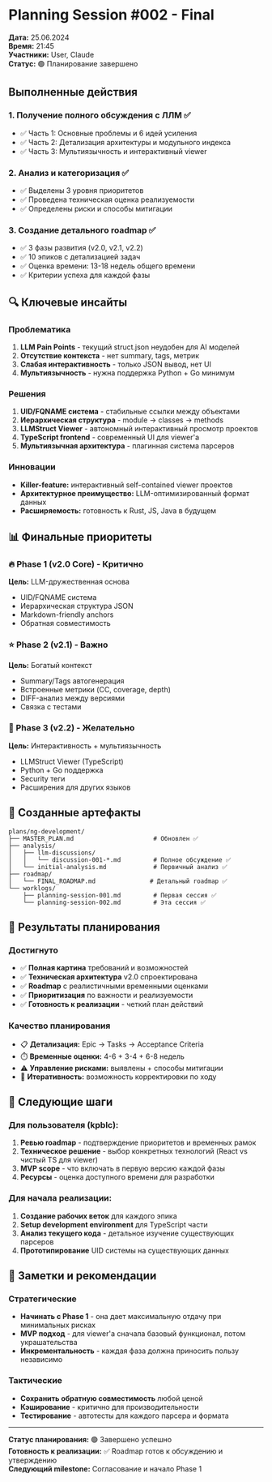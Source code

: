# Planning Session #002 - Final

**Дата:** 25.06.2024  
**Время:** 21:45  
**Участники:** User, Claude  
**Статус:** 🟢 Планирование завершено

## Выполненные действия

### 1. **Получение полного обсуждения с ЛЛМ** ✅
- ✅ Часть 1: Основные проблемы и 6 идей усиления
- ✅ Часть 2: Детализация архитектуры и модульного индекса  
- ✅ Часть 3: Мультиязычность и интерактивный viewer

### 2. **Анализ и категоризация** ✅
- ✅ Выделены 3 уровня приоритетов
- ✅ Проведена техническая оценка реализуемости
- ✅ Определены риски и способы митигации

### 3. **Создание детального roadmap** ✅
- ✅ 3 фазы развития (v2.0, v2.1, v2.2)
- ✅ 10 эпиков с детализацией задач
- ✅ Оценка времени: 13-18 недель общего времени
- ✅ Критерии успеха для каждой фазы

## 🔍 Ключевые инсайты

### Проблематика
1. **LLM Pain Points** - текущий struct.json неудобен для AI моделей
2. **Отсутствие контекста** - нет summary, tags, метрик
3. **Слабая интерактивность** - только JSON вывод, нет UI
4. **Мультиязычность** - нужна поддержка Python + Go минимум

### Решения  
1. **UID/FQNAME система** - стабильные ссылки между объектами
2. **Иерархическая структура** - module → classes → methods
3. **LLMStruct Viewer** - автономный интерактивный просмотр проектов
4. **TypeScript frontend** - современный UI для viewer'а
5. **Мультиязычная архитектура** - плагинная система парсеров

### Инновации
- **Killer-feature:** интерактивный self-contained viewer проектов
- **Архитектурное преимущество:** LLM-оптимизированный формат данных
- **Расширяемость:** готовность к Rust, JS, Java в будущем

## 📊 Финальные приоритеты

### 🔥 Phase 1 (v2.0 Core) - Критично
**Цель:** LLM-дружественная основа
- UID/FQNAME система
- Иерархическая структура JSON  
- Markdown-friendly anchors
- Обратная совместимость

### ⭐ Phase 2 (v2.1) - Важно  
**Цель:** Богатый контекст
- Summary/Tags автогенерация
- Встроенные метрики (CC, coverage, depth)
- DIFF-анализ между версиями
- Связка с тестами

### 🚀 Phase 3 (v2.2) - Желательно
**Цель:** Интерактивность + мультиязычность
- LLMStruct Viewer (TypeScript)
- Python + Go поддержка
- Security теги
- Расширения для других языков

## 📁 Созданные артефакты

```
plans/ng-development/
├── MASTER_PLAN.md                      # Обновлен ✅
├── analysis/
│   ├── llm-discussions/
│   │   └── discussion-001-*.md         # Полное обсуждение ✅
│   └── initial-analysis.md             # Первичный анализ ✅
├── roadmap/
│   └── FINAL_ROADMAP.md               # Детальный roadmap ✅
└── worklogs/
    ├── planning-session-001.md         # Первая сессия ✅
    └── planning-session-002.md         # Эта сессия ✅
```

## 🎯 Результаты планирования

### Достигнуто
- ✅ **Полная картина** требований и возможностей
- ✅ **Техническая архитектура** v2.0 спроектирована
- ✅ **Roadmap** с реалистичными временными оценками  
- ✅ **Приоритизация** по важности и реализуемости
- ✅ **Готовность к реализации** - четкий план действий

### Качество планирования
- 📋 **Детализация:** Epic → Tasks → Acceptance Criteria
- ⏱️ **Временные оценки:** 4-6 + 3-4 + 6-8 недель
- ⚠️ **Управление рисками:** выявлены + способы митигации
- 🔄 **Итеративность:** возможность корректировки по ходу

## 🔄 Следующие шаги

### Для пользователя (kpblc):
1. **Ревью roadmap** - подтверждение приоритетов и временных рамок
2. **Техническое решение** - выбор конкретных технологий (React vs чистый TS для viewer)
3. **MVP scope** - что включать в первую версию каждой фазы
4. **Ресурсы** - оценка доступного времени для разработки

### Для начала реализации:
1. **Создание рабочих веток** для каждого эпика
2. **Setup development environment** для TypeScript части
3. **Анализ текущего кода** - детальное изучение существующих парсеров
4. **Прототипирование** UID системы на существующих данных

## 📝 Заметки и рекомендации

### Стратегические
- **Начинать с Phase 1** - она дает максимальную отдачу при минимальных рисках
- **MVP подход** - для viewer'а сначала базовый функционал, потом украшательства
- **Инкрементальность** - каждая фаза должна приносить пользу независимо

### Тактические  
- **Сохранить обратную совместимость** любой ценой
- **Кэширование** - критично для производительности
- **Тестирование** - автотесты для каждого парсера и формата

---

**Статус планирования:** 🟢 Завершено успешно  
**Готовность к реализации:** ✅ Roadmap готов к обсуждению и утверждению  
**Следующий milestone:** Согласование и начало Phase 1 